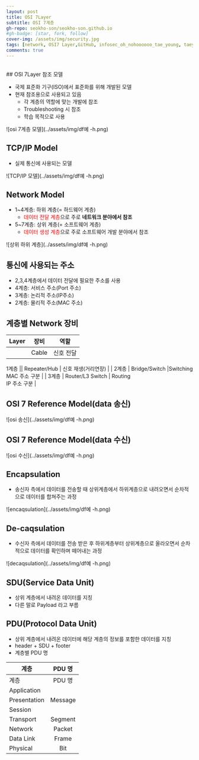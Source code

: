 ```yaml
---
layout: post
title: OSI 7Layer
subtitle: OSI 7계층
gh-repo: seokho-son/seokho-son.github.io
#gh-badge: [star, fork, follow]
cover-img: /assets/img/security.jpg
tags: [network, OSI7 Layer,GitHub, infosec_oh_nohoooooo_tae_young, taeyoung noh]
comments: true
---
```



<br>
## OSI 7Layer 참조 모델

- 국제 표준화 기구(ISO)에서 표준화를 위해 개발된 모델
- 현재 참조용으로 사용되고 있음
  - 각 계층의 역할에 맞는 개발에 참조
  - Troubleshooting 시 참조
  - 학습 목적으로 사용

![osi 7계층 모델](../assets/img/df예 -h.png)

## TCP/IP Model

- 실제 통신에 사용되는 모델

![TCP/IP 모델](../assets/img/df예 -h.png)

## Network Model 
- 1~4계층: 하위 계층(= 하드웨어 계층)
  - <span style="color:red">데이터 전달 계층</span>으로 주로 <b>네트워크 분야에서 참조</b>
- 5~7계층: 상위 계층(= 소프트웨어 계층)
  -  <span style="color:red">데이터 생성 계층</span>으로 주로 소프트웨어 개발 분야에서 참조

![상위 하위 계층](../assets/img/df예 -h.png)

## 통신에 사용되는 주소
- 2,3,4계층에서 데이터 전달에 필요한 주소를 사용
- 4계층: 서비스 주소(Port 주소)
- 3계층: 논리적 주소(IP주소)
- 2계층: 물리적 주소(MAC 주소)

## 계층별 Network 장비
| Layer | 장비 | 역할 | 
| ------------------------------ | :--------------: | :----------------: |
|| Cable | 신호 전달 |
1계층
|| Repeater/Hub | 신호 재생(거리연장) |
| 2계층 | Bridge/Switch |Switching<br> MAC 주소 구분 |
| 3계층 | Router/L3 Switch | Routing<br> IP 주소 구분 | 

## OSI 7 Reference Model(data 송신)

![osi 송신](../assets/img/df예 -h.png)

## OSI 7 Reference Model(data 수신)

![osi 수신](../assets/img/df예 -h.png)

## Encapsulation
- 송신자 측에서 데이터를 전송할 때 상위계층에서 하위계층으로 내려오면서 순차적으로 데이터를 합쳐주는 과정

![encaqsulation](../assets/img/df예 -h.png)

## De-caqsulation
- 수신자 측에서 데이터를 전송 받은 후 하위계층부터 상위계층으로 올라오면서 순차적으로 데이터를 확인하며 떼어내는 과정

![decaqsulation](../assets/img/df예 -h.png)

## SDU(Service Data Unit)
- 상위 계층에서 내려온 데이터를 지칭
- 다른 말로 Payload 라고 부름

## PDU(Protocol Data Unit)
- 상위 계층에서 내려온 데이터에 해당 계층의 정보를 포함한 데이터를 지칭
- header + SDU + footer
- 계층별 PDU 명


| 계층 | PDU 명 |
| ------------------------------ | :--------------: | 
|계층|PDU 명|
|Application| 
|Presentation|Message|
|Session|
|Transport|Segment| 
|Network|Packet|
|Data Link|Frame| 
|Physical|Bit| 
